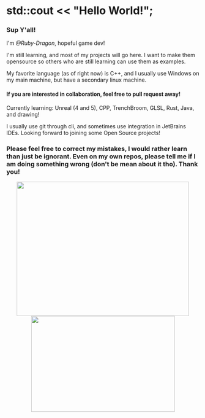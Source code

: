 # std::cout << "Hello World!";

### Sup Y'all!

I'm *@Ruby-Dragon*, hopeful game dev!

I'm still learning, and most of my projects will go here. I want to make them opensource so others who are still learning can use them as examples.

My favorite language (as of right now) is C++, and I usually use Windows on my main machine, but have a secondary linux machine.

#### If you are interested in collaboration, feel free to pull request away!

Currently learning: Unreal (4 and 5), CPP, TrenchBroom, GLSL, Rust, Java, and drawing!

I usually use git through cli, and sometimes use integration in JetBrains IDEs. Looking forward to joining some Open Source projects!

### Please feel free to correct my mistakes, I would rather learn than just be ignorant. Even on my own repos, please tell me if I am doing something wrong (don't be mean about it tho). Thank you!

<p align="center">
<img height=350 width=450 src="https://github-readme-stats.vercel.app/api?username=Ruby-Dragon&show_icons=true&theme=github_dark"></img>
<img height=250 width=375 src="https://github-readme-stats.vercel.app/api/top-langs/?username=Ruby-Dragon&langs_count=9&layout=compact&theme=github_dark"></img>
</p>
